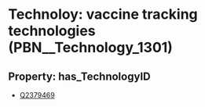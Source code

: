 # Technoloy: __vaccine tracking technologies__ (PBN__Technology_1301)

## Property: has_TechnologyID

* [Q2379469](Q2379469)

